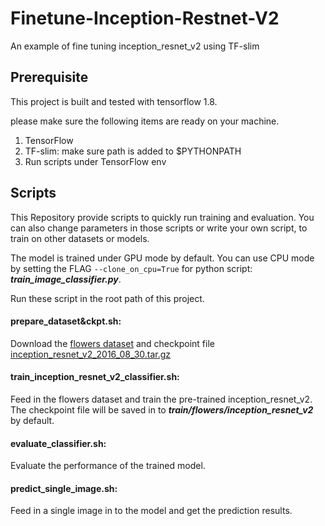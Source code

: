 # Finetune-Inception-Restnet-V2
An example of fine tuning inception_resnet_v2 using TF-slim

## Prerequisite

This project is built and tested with tensorflow 1.8.


please make sure the following items are ready on your machine.
 
1. TensorFlow
2. TF-slim: make sure path is added to $PYTHONPATH
3. Run scripts under TensorFlow env


## Scripts 

This Repository provide scripts to quickly run training and evaluation. You can also change parameters in those scripts or write your own script, to train on other datasets or models. 

The model is trained under GPU mode by default. You can use CPU mode by setting the FLAG ```--clone_on_cpu=True``` for python script: ***train_image_classifier.py***.

Run these script in the root path of this project.

#### prepare_dataset&ckpt.sh:
Download the [flowers dataset](http://download.tensorflow.org/example_images/flower_photos.tgz) and checkpoint file [inception_resnet_v2_2016_08_30.tar.gz](http://download.tensorflow.org/models/inception_resnet_v2_2016_08_30.tar.gz)

#### train_inception_resnet_v2_classifier.sh:
Feed in the flowers dataset and train the pre-trained inception_resnet_v2. The checkpoint file will be saved in to ***train/flowers/inception_resnet_v2*** by default.

#### evaluate_classifier.sh:
Evaluate the performance of the trained model.

#### predict_single_image.sh:
Feed in a single image in to the model and get the prediction results.

